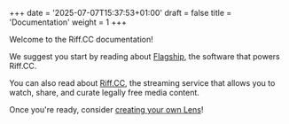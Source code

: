 +++
date = '2025-07-07T15:37:53+01:00'
draft = false
title = 'Documentation'
weight = 1
+++

Welcome to the Riff.CC documentation!

We suggest you start by reading about [Flagship](/docs/flagship), the software that powers Riff.CC.

You can also read about [Riff.CC](/docs/riff.cc), the streaming service that allows you to watch, share, and curate legally free media content.

Once you're ready, consider [creating your own Lens](/docs/flagship/create-lens)!